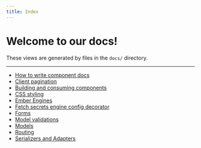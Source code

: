 ```yaml
---
title: Index
---
```


# Welcome to our docs!

These views are generated by files in the `docs/` directory.

<hr>

- [How to write component docs](./how-to-doc.md)
- [Client pagination](./client-pagination.md)
- [Building and consuming components](./building-components.md)
- [CSS styling](./css.md)
- [Ember Engines](./ember-engines.md)
- [Fetch secrets engine config decorator](./fetch-secrets-engine-config.md)
- [Forms](./forms.md)
- [Model validations](./model-validations.md)
- [Models](./models.md)
- [Routing](./routing.md)
- [Serializers and Adapters](./serializers-adapters.md)
